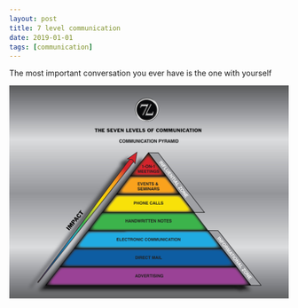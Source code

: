 ```yaml
---
layout: post
title: 7 level communication
date: 2019-01-01
tags: [communication]
---
```


The most important conversation you ever have is the one with yourself


![7 lvevel communication](/images/posts/7level-communication.jpg)
